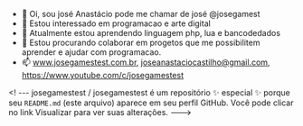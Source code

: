 - 👋 Oi, sou josé Anastácio pode me chamar de josé @josegamest
- 👀 Estou interessado em programacao e arte digital
- 🌱 Atualmente estou aprendendo linguagem php, lua e bancodedados
- 💞️ Estou procurando colaborar em progetos que me possibilitem aprender e ajudar com programacao.
- 📫 www.josegamestest.com.br, joseanastaciocastilho@gmail.com, https://www.youtube.com/c/josegamestest

<! ---
josegamestest / josegamestest é um repositório ✨ especial ✨ porque seu `README.md` (este arquivo) aparece em seu perfil GitHub.
Você pode clicar no link Visualizar para ver suas alterações.
---> 
